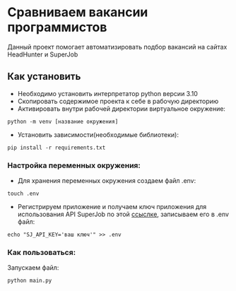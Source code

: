 # Сравниваем вакансии программистов
Данный проект помогает автоматизировать подбор вакансий на сайтах HeadHunter и SuperJob
## Как установить
* Необходимо установить интерпретатор python версии 3.10
* Cкопировать содержимое проекта к себе в рабочую директорию
* Активировать внутри рабочей директории виртуальное окружение:
```
python -m venv [название окружения]
```
* Установить зависимости(необходимые библиотеки):
```
pip install -r requirements.txt
```
### Настройка переменных окружения:
* Для хранения переменных окружения создаем файл .env:
```
touch .env
```
* Регистрируем приложение и получаем ключ приложения для использования API SuperJob
по этой [ссыслке](https://api.superjob.ru/register), записываем его в .env файл:
```
echo "SJ_API_KEY='ваш ключ'" >> .env 
```
### Как пользоваться:
Запускаем файл:
```
python main.py
```
